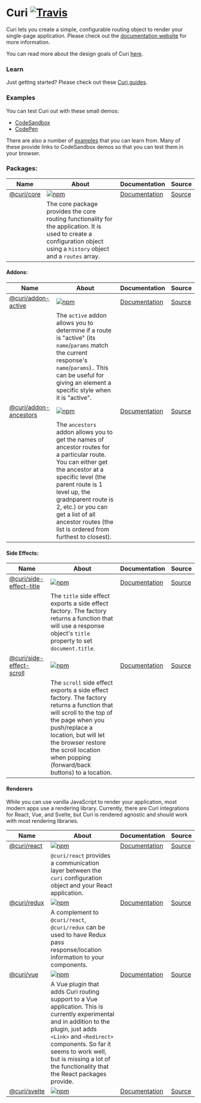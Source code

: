 # Curi [![Travis][build-badge]][build]

Curi lets you create a simple, configurable routing object to render your single-page application. Please check out the [documentation website](https://curi.js.org/) for more information.

You can read more about the design goals of Curi [here](DESIGN_GOALS.md).

### Learn

Just getting started? Please check out these [Curi guides](https://curi.js.org/guides/getting-started/).

<!--For a reference to some of the terms used with Curi, please see the [glossary](./docs/GLOSSARY.md)-->

### Examples

You can test Curi out with these small demos:
* [CodeSandbox](https://codesandbox.io/embed/gLX5W2gvj)
* [CodePen](https://codepen.io/pshrmn/pen/mmebOK)

There are also a number of [examples](/examples) that you can learn from. Many of these provide links to CodeSandbox demos so that you can test them in your browser.

### Packages:

|Name|About|Documentation|Source|
|---|---|---|---|
|[@curi/core](/packages/core)|[![npm][@curi/version-badge]][npm-curi]|[Documentation](https://curi.js.org/packages/@curi/curi/)|[Source](/packages/core/src)|
||The core package provides the core routing functionality for the application. It is used to create a configuration object using a `history` object and a `routes` array.|

#### Addons:

|Name|About|Documentation|Source|
|---|---|---|---|
|[@curi/addon-active](/packages/addons/addon-active)|[![npm][@curi/addon-active-version-badge]][npm-@curi/addon-active]|[Documentation](https://curi.js.org/packages/@curi/addon-active/)|[Source](/packages/addons/addon-active/src/index.js)|
||The `active` addon allows you to determine if a route is "active" (its `name`/`params` match the current response's `name`/`params`).. This can be useful for giving an element a specific style when it is "active".|
|[@curi/addon-ancestors](/packages/addons/addon-ancestors)|[![npm][@curi/addon-ancestors-version-badge]][npm-@curi/addon-ancestors]|[Documentation](https://curi.js.org/packages/@curi/addon-ancestors/)|[Source](/packages/addons/addon-ancestors/src/index.js)|
||The `ancestors` addon allows you to get the names of ancestor routes for a particular route. You can either get the ancestor at a specific level (the parent route is 1 level up, the gradnparent route is 2, etc.) or you can get a list of all ancestor routes (the list is ordered from furthest to closest).|

#### Side Effects:

|Name|About|Documentation|Source|
|---|---|---|---|
|[@curi/side-effect-title](/packages/side-effects/side-effect-title)|[![npm][@curi/side-effect-title-version-badge]][npm-@curi/side-effect-title]|[Documentation](https://curi.js.org/packages/@curi/side-effect-title/)|[Source](/packages/side-effects/side-effect-title/src/index.js)|
||The `title` side effect exports a side effect factory. The factory returns a function that will use a response object's `title` property to set `document.title`.|
|[@curi/side-effect-scroll](/packages/side-effects/side-effect-scroll)|[![npm][@curi/side-effect-scroll-version-badge]][npm-@curi/side-effect-scroll]|[Documentation](https://curi.js.org/packages/@curi/side-effect-scroll/)|[Source](/packages/side-effects/side-effect-scroll/src/index.js)|
||The `scroll` side effect exports a side effect factory. The factory returns a function that will scroll to the top of the page when you push/replace a location, but will let the browser restore the scroll location when popping (forward/back buttons) to a location.|

#### Renderers

While you can use vanilla JavaScript to render your application, most modern apps use a rendering library. Currently, there are Curi integrations for React, Vue, and Svelte, but Curi is rendered agnostic and should work with most rendering libraries.

|Name|About|Documentation|Source|
|---|---|---|---|
|[@curi/react](/packages/react)|[![npm][@curi/react-version-badge]][npm-@curi/react]|[Documentation](https://curi.js.org/packages/@curi/react/)|[Source](/packages/react/src)|
||`@curi/react` provides a communication layer between the `curi` configuration object and your React application.|
|[@curi/redux](/packages/redux)|[![npm][@curi/redux-version-badge]][npm-@curi/redux]|[Documentation](https://curi.js.org/packages/@curi/redux/)|[Source](/packages/redux/src)|
||A complement to `@curi/react`, `@curi/redux` can be used to have Redux pass response/location information to your components.|
|[@curi/vue](/packages/vue)|[![npm][@curi/vue-version-badge]][npm-@curi/vue]|[Documentation](https://curi.js.org/packages/@curi/vue/)|[Source](/packages/vue/src)|
||A Vue plugin that adds Curi routing support to a Vue application. This is currently experimental and in addition to the plugin, just adds `<Link>` and `<Redirect>` components. So far it seems to work well, but is missing a lot of the functionality that the React packages provide.|
|[@curi/svelte](/packages/svelte)|[![npm][@curi/svelte-version-badge]][npm-@curi/svelte]|[Documentation](https://curi.js.org/packages/@curi/svelte/)|[Source](/packages/svelte/src)|

[build-badge]: https://img.shields.io/travis/pshrmn/curi/master.svg
[build]: https://travis-ci.org/pshrmn/curi

[@curi/version-badge]: https://img.shields.io/npm/v/curi.svg
[npm-curi]: https://npmjs.com/package/curi

[@curi/addon-prefetch-version-badge]: https://img.shields.io/npm/v/@curi/addon-prefetch.svg
[npm-@curi/addon-prefetch]: https://npmjs.com/package/@curi/addon-prefetch

[@curi/addon-active-version-badge]: https://img.shields.io/npm/v/@curi/addon-active.svg
[npm-@curi/addon-active]: https://npmjs.com/package/@curi/addon-active

[@curi/addon-ancestors-version-badge]: https://img.shields.io/npm/v/@curi/addon-ancestors.svg
[npm-@curi/addon-ancestors]: https://npmjs.com/package/@curi/addon-ancestors

[@curi/side-effect-title-version-badge]: https://img.shields.io/npm/v/@curi/side-effect-title.svg
[npm-@curi/side-effect-title]: https://npmjs.com/package/@curi/side-effect-title

[@curi/side-effect-scroll-version-badge]: https://img.shields.io/npm/v/@curi/side-effect-scroll.svg
[npm-@curi/side-effect-scroll]: https://npmjs.com/package/@curi/side-effect-scroll

[@curi/react-version-badge]: https://img.shields.io/npm/v/@curi/react.svg
[npm-@curi/react]: https://npmjs.com/package/@curi/react

[@curi/redux-version-badge]: https://img.shields.io/npm/v/@curi/redux.svg
[npm-@curi/redux]: https://npmjs.com/package/@curi/redux

[@curi/vue-version-badge]: https://img.shields.io/npm/v/@curi/vue.svg
[npm-@curi/vue]: https://npmjs.com/package/@curi/vue

[@curi/svelte-version-badge]: https://img.shields.io/npm/v/@curi/svelte.svg
[npm-@curi/svelte]: https://npmjs.com/package/@curi/svelte
